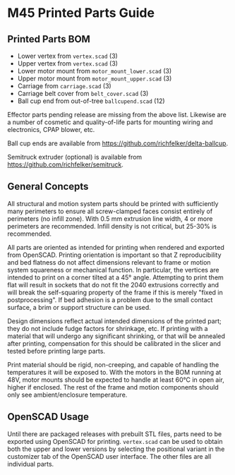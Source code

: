 # M45 Printed Parts Guide


## Printed Parts BOM

- Lower vertex from `vertex.scad` (3)
- Upper vertex from `vertex.scad` (3)
- Lower motor mount from `motor_mount_lower.scad` (3)
- Upper motor mount from `motor_mount_upper.scad` (3)
- Carriage from `carriage.scad` (3)
- Carriage belt cover from `belt_cover.scad` (3)
- Ball cup end from out-of-tree `ballcupend.scad` (12)

Effector parts pending release are missing from the above list.
Likewise are a number of cosmetic and quality-of-life parts for
mounting wiring and electronics, CPAP blower, etc.

Ball cup ends are available from
<https://github.com/richfelker/delta-ballcup>.

Semitruck extruder (optional) is available from
<https://github.com/richfelker/semitruck>.


## General Concepts

All structural and motion system parts should be printed with
sufficiently many perimeters to ensure all screw-clamped faces consist
entirely of perimeters (no infill zone). With 0.5 mm extrusion line
width, 4 or more perimeters are recommended. Infill density is not
critical, but 25-30% is recommended.

All parts are oriented as intended for printing when rendered and
exported from OpenSCAD. Printing orientation is important so that Z
reproducibility and bed flatness do not affect dimensions relevant to
frame or motion system squareness or mechanical function. In
particular, the vertices are intended to print on a corner tilted at a
45° angle. Attempting to print them flat will result in sockets that
do not fit the 2040 extrusions correctly and will break the
self-squaring property of the frame if this is merely "fixed in
postprocessing". If bed adhesion is a problem due to the small contact
surface, a brim or support structure can be used.

Design dimensions reflect actual intended dimensions of the printed
part; they do not include fudge factors for shrinkage, etc. If
printing with a material that will undergo any significant shrinking,
or that will be annealed after printing, compensation for this should
be calibrated in the slicer and tested before printing large parts.

Print material should be rigid, non-creeping, and capable of handling
the temperatures it will be exposed to. With the motors in the BOM
running at 48V, motor mounts should be expected to handle at least
60°C in open air, higher if enclosed. The rest of the frame and motion
components should only see ambient/enclosure temperature.


## OpenSCAD Usage

Until there are packaged releases with prebuilt STL files, parts need
to be exported using OpenSCAD for printing. `vertex.scad` can be used
to obtain both the upper and lower versions by selecting the
positional variant in the customizer tab of the OpenSCAD user
interface. The other files are all individual parts.
